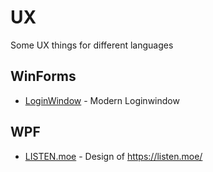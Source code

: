 # UX
Some UX things for different languages

## WinForms
* [LoginWindow](https://github.com/dreanor/UX/tree/master/winforms/loginwindow) - Modern Loginwindow

## WPF
* [LISTEN.moe](https://github.com/dreanor/UX/tree/master/wpf/LISTEN.moe) - Design of https://listen.moe/
